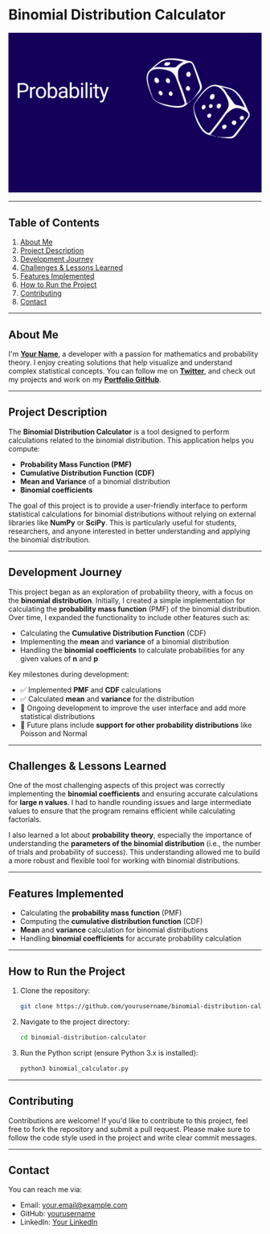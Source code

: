 # **Binomial Distribution Calculator**

![Screenshot](proba.png)  

---

## **Table of Contents**
1. [About Me](#about-me)
2. [Project Description](#project-description)
3. [Development Journey](#development-journey)
4. [Challenges & Lessons Learned](#challenges--lessons-learned)
5. [Features Implemented](#features-implemented)
6. [How to Run the Project](#how-to-run-the-project)
7. [Contributing](#contributing)
8. [Contact](#contact)

---

## **About Me**  
I'm **[Your Name](https://www.linkedin.com/in/yourprofile)**, a developer with a passion for mathematics and probability theory. I enjoy creating solutions that help visualize and understand complex statistical concepts. You can follow me on **[Twitter](https://twitter.com/youralias)**, and check out my projects and work on my **[Portfolio GitHub](https://github.com/yourportfolio)**.

---

## **Project Description**  
The **Binomial Distribution Calculator** is a tool designed to perform calculations related to the binomial distribution. This application helps you compute:

- **Probability Mass Function (PMF)**
- **Cumulative Distribution Function (CDF)**
- **Mean and Variance** of a binomial distribution
- **Binomial coefficients**

The goal of this project is to provide a user-friendly interface to perform statistical calculations for binomial distributions without relying on external libraries like **NumPy** or **SciPy**. This is particularly useful for students, researchers, and anyone interested in better understanding and applying the binomial distribution.

---

## **Development Journey**  
This project began as an exploration of probability theory, with a focus on the **binomial distribution**. Initially, I created a simple implementation for calculating the **probability mass function** (PMF) of the binomial distribution. Over time, I expanded the functionality to include other features such as:

- Calculating the **Cumulative Distribution Function** (CDF)
- Implementing the **mean** and **variance** of a binomial distribution
- Handling the **binomial coefficients** to calculate probabilities for any given values of **n** and **p**

Key milestones during development:
- ✅ Implemented **PMF** and **CDF** calculations
- ✅ Calculated **mean** and **variance** for the distribution
- 🔄 Ongoing development to improve the user interface and add more statistical distributions
- 🚀 Future plans include **support for other probability distributions** like Poisson and Normal

---

## **Challenges & Lessons Learned**  
One of the most challenging aspects of this project was correctly implementing the **binomial coefficients** and ensuring accurate calculations for **large n values**. I had to handle rounding issues and large intermediate values to ensure that the program remains efficient while calculating factorials.

I also learned a lot about **probability theory**, especially the importance of understanding the **parameters of the binomial distribution** (i.e., the number of trials and probability of success). This understanding allowed me to build a more robust and flexible tool for working with binomial distributions.

---

## **Features Implemented**
- Calculating the **probability mass function** (PMF)
- Computing the **cumulative distribution function** (CDF)
- **Mean** and **variance** calculation for binomial distributions
- Handling **binomial coefficients** for accurate probability calculation

---

## **How to Run the Project**
1. Clone the repository:
    ```bash
    git clone https://github.com/yourusername/binomial-distribution-calculator.git
    ```
2. Navigate to the project directory:
    ```bash
    cd binomial-distribution-calculator
    ```
3. Run the Python script (ensure Python 3.x is installed):
    ```bash
    python3 binomial_calculator.py
    ```

---

## **Contributing**
Contributions are welcome! If you'd like to contribute to this project, feel free to fork the repository and submit a pull request. Please make sure to follow the code style used in the project and write clear commit messages.

---

## **Contact**
You can reach me via:
- Email: your.email@example.com
- GitHub: [yourusername](https://github.com/yourusername)
- LinkedIn: [Your LinkedIn](https://www.linkedin.com/in/yourprofile)
